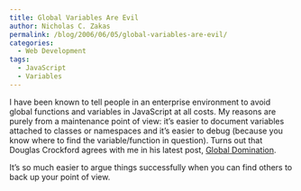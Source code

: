 ```yaml
---
title: Global Variables Are Evil
author: Nicholas C. Zakas
permalink: /blog/2006/06/05/global-variables-are-evil/
categories:
  - Web Development
tags:
  - JavaScript
  - Variables
---
```

I have been known to tell people in an enterprise environment to avoid global functions and variables in JavaScript at all costs. My reasons are purely from a maintenance point of view: it&#8217;s easier to document variables attached to classes or namespaces and it&#8217;s easier to debug (because you know where to find the variable/function in question). Turns out that Douglas Crockford agrees with me in his latest post, <a title="Global Domination" rel="external" href="http://yuiblog.com/blog/2006/06/01/global-domination/">Global Domination</a>.

It&#8217;s so much easier to argue things successfully when you can find others to back up your point of view.
